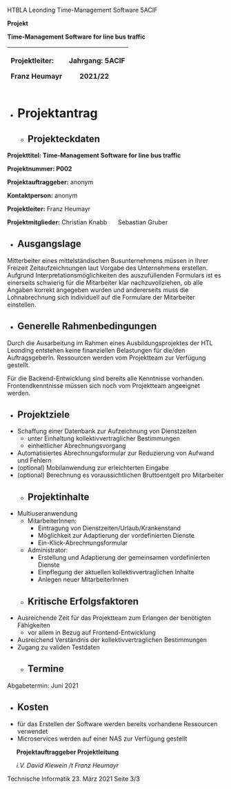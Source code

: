 ﻿HTBLA Leonding	Time-Management Software	5ACIF

**Projekt**

**Time-Management Software for line bus traffic**


|<p></p><p>Projektleiter:</p><p>Franz Heumayr</p><p></p>|<p></p><p>Jahrgang:	5ACIF</p><p>`	`2021/22</p>|
| :- | :- |


- # **Projektantrag**
   - ## **Projekteckdaten**
**Projekttitel:	Time-Management Software for line bus traffic**

**Projektnummer:	P002**

**Projektauftraggeber:**	anonym 

**Kontaktperson:**	anonym

**Projektleiter:**	Franz Heumayr

**Projektmitglieder:**	Christian Knabb
`	`Sebastian Gruber
- ## **Ausgangslage**
Mitterbeiter eines mittelständischen Busunternehmens müssen in Ihrer Freizeit Zeitaufzeichnungen laut Vorgabe des Unternehmens erstellen. Aufgrund Interpretationsmöglichkeiten des auszufüllenden Formulars ist es einerseits schwierig für die Mitarbeiter klar nachzuvollziehen, ob alle Angaben korrekt angegeben wurden und andererseits muss die Lohnabrechnung sich individuell auf die Formulare der Mitarbeiter einstellen.
- ## **Generelle Rahmenbedingungen**
Durch die Ausarbeitung im Rahmen eines Ausbildungsprojektes der HTL Leonding entstehen keine finanziellen Belastungen für die/den AuftragsgeberIn. Ressourcen werden vom Projektteam zur Verfügung gestellt.

Für die Backend-Entwicklung sind bereits alle Kenntnisse vorhanden. Frontendkenntnisse müssen sich noch vom Projektteam angeeignet werden.
- ## **Projektziele**
- Schaffung einer Datenbank zur Aufzeichnung von Dienstzeiten
  - unter Einhaltung kollektivvertraglicher Bestimmungen
  - einheitlicher Abrechnungsvorgang
- Automatisiertes Abrechnungsformular zur Reduzierung von Aufwand und Fehlern
- (optional) Mobilanwendung zur erleichterten Eingabe
- (optional) Berechnung es voraussichtlichen Bruttoentgelt pro Mitarbeiter
  - ## **Projektinhalte**
- Multiuseranwendung
  - MitarbeiterInnen:
    - Eintragung von Dienstzeiten/Urlaub/Krankenstand
    - Möglichkeit zur Adaptierung der vordefinierten Dienste
    - Ein-Klick-Abrechnungsformular
  - Administrator:
    - Erstellung und Adaptierung der gemeinsamen vordefinierten Dienste
    - Einpflegung der aktuellen kollektivvertraglichen Inhalte
    - Anlegen neuer MitarbeiterInnen
  - ## **Kritische Erfolgsfaktoren**
- Ausreichende Zeit für das Projektteam zum Erlangen der benötigten Fähigkeiten
  - vor allem in Bezug auf Frontend-Entwicklung
- Ausreichend Verständnis der kollektivvertraglichen Bestimmungen
- Zugang zu validen Testdaten
  - ## **Termine**
Abgabetermin:	Juni 2021
- ## **Kosten**
- für das Erstellen der Software werden bereits vorhandene Ressourcen verwendet
- Microservices werden auf einer NAS zur Verfügung gestellt








`	`**Projektauftraggeber	Projektleitung**

`	`*i.V. David Klewein	 /t Franz Heumayr*


Technische Informatik	23. März 2021	Seite 3/3
